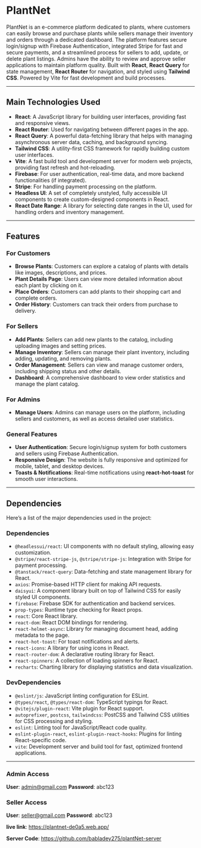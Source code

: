 # PlantNet

PlantNet is an e-commerce platform dedicated to plants, where customers can easily browse and purchase plants while sellers manage their inventory and orders through a dedicated dashboard. The platform features secure login/signup with Firebase Authentication, integrated Stripe for fast and secure payments, and a streamlined process for sellers to add, update, or delete plant listings. Admins have the ability to review and approve seller applications to maintain platform quality. Built with **React**, **React Query** for state management, **React Router** for navigation, and styled using **Tailwind CSS**. Powered by Vite for fast development and build processes.

---

## Main Technologies Used

- **React**: A JavaScript library for building user interfaces, providing fast and responsive views.
- **React Router**: Used for navigating between different pages in the app.
- **React Query**: A powerful data-fetching library that helps with managing asynchronous server data, caching, and background syncing.
- **Tailwind CSS**: A utility-first CSS framework for rapidly building custom user interfaces.
- **Vite**: A fast build tool and development server for modern web projects, providing fast refresh and hot-reloading.
- **Firebase**: For user authentication, real-time data, and more backend functionalities (if integrated).
- **Stripe**: For handling payment processing on the platform.
- **Headless UI**: A set of completely unstyled, fully accessible UI components to create custom-designed components in React.
- **React Date Range**: A library for selecting date ranges in the UI, used for handling orders and inventory management.

---

## Features

### **For Customers**

- **Browse Plants**: Customers can explore a catalog of plants with details like images, descriptions, and prices.
- **Plant Details Page**: Users can view more detailed information about each plant by clicking on it.
- **Place Orders**: Customers can add plants to their shopping cart and complete orders.
- **Order History**: Customers can track their orders from purchase to delivery.

### **For Sellers**

- **Add Plants**: Sellers can add new plants to the catalog, including uploading images and setting prices.
- **Manage Inventory**: Sellers can manage their plant inventory, including adding, updating, and removing plants.
- **Order Management**: Sellers can view and manage customer orders, including shipping status and other details.
- **Dashboard**: A comprehensive dashboard to view order statistics and manage the plant catalog.

### **For Admins**

- **Manage Users**: Admins can manage users on the platform, including sellers and customers, as well as access detailed user statistics.

### **General Features**

- **User Authentication**: Secure login/signup system for both customers and sellers using Firebase Authentication.
- **Responsive Design**: The website is fully responsive and optimized for mobile, tablet, and desktop devices.
- **Toasts & Notifications**: Real-time notifications using **react-hot-toast** for smooth user interactions.

---

## Dependencies

Here’s a list of the major dependencies used in the project:

### **Dependencies**

- `@headlessui/react`: UI components with no default styling, allowing easy customization.
- `@stripe/react-stripe-js`, `@stripe/stripe-js`: Integration with Stripe for payment processing.
- `@tanstack/react-query`: Data-fetching and state management library for React.
- `axios`: Promise-based HTTP client for making API requests.
- `daisyui`: A component library built on top of Tailwind CSS for easily styled UI components.
- `firebase`: Firebase SDK for authentication and backend services.
- `prop-types`: Runtime type checking for React props.
- `react`: Core React library.
- `react-dom`: React DOM bindings for rendering.
- `react-helmet-async`: Library for managing document head, adding metadata to the page.
- `react-hot-toast`: For toast notifications and alerts.
- `react-icons`: A library for using icons in React.
- `react-router-dom`: A declarative routing library for React.
- `react-spinners`: A collection of loading spinners for React.
- `recharts`: Charting library for displaying statistics and data visualization.

### **DevDependencies**

- `@eslint/js`: JavaScript linting configuration for ESLint.
- `@types/react`, `@types/react-dom`: TypeScript typings for React.
- `@vitejs/plugin-react`: Vite plugin for React support.
- `autoprefixer`, `postcss`, `tailwindcss`: PostCSS and Tailwind CSS utilities for CSS processing and styling.
- `eslint`: Linting tool for JavaScript/React code quality.
- `eslint-plugin-react`, `eslint-plugin-react-hooks`: Plugins for linting React-specific code.
- `vite`: Development server and build tool for fast, optimized frontend applications.

---

### Admin Access

**User**: admin@gmail.com
**Password**: abc123

### Seller Access

**User**: seller@gmail.com
**Password**: abc123

**live link**: https://plantnet-de0a5.web.app/

**Server Code**: https://github.com/babladey275/plantNet-server
